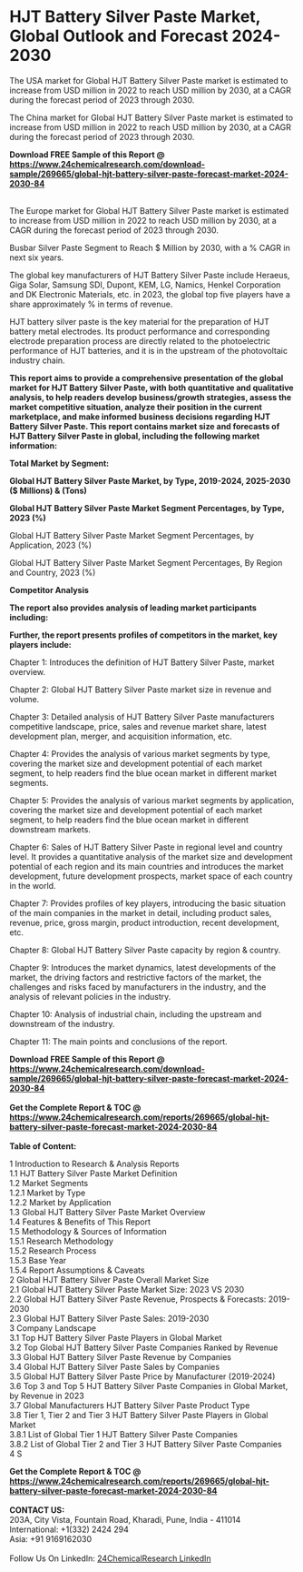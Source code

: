 <h1>HJT Battery Silver Paste Market, Global Outlook and Forecast 2024-2030</h1><p>The USA market for Global HJT Battery Silver Paste market is estimated to increase from USD million in 2022 to reach USD million by 2030, at a CAGR during the forecast period of 2023 through 2030.</p><p>
</p><p>The China market for Global HJT Battery Silver Paste market is estimated to increase from USD million in 2022 to reach USD million by 2030, at a CAGR during the forecast period of 2023 through 2030.</p><div><b>Download FREE Sample of this Report @ 
            <a href="https://www.24chemicalresearch.com/download-sample/269665/global-hjt-battery-silver-paste-forecast-market-2024-2030-84">
            https://www.24chemicalresearch.com/download-sample/269665/global-hjt-battery-silver-paste-forecast-market-2024-2030-84</a></b></div><br><p>
</p><p>The Europe market for Global HJT Battery Silver Paste market is estimated to increase from USD million in 2022 to reach USD million by 2030, at a CAGR during the forecast period of 2023 through 2030.</p><p>
Busbar Silver Paste Segment to Reach $ Million by 2030, with a % CAGR in next six years.</p><p>
The global key manufacturers of HJT Battery Silver Paste include Heraeus, Giga Solar, Samsung SDI, Dupont, KEM, LG, Namics, Henkel Corporation and DK Electronic Materials, etc. in 2023, the global top five players have a share approximately % in terms of revenue.</p><p>
HJT battery silver paste is the key material for the preparation of HJT battery metal electrodes. Its product performance and corresponding electrode preparation process are directly related to the photoelectric performance of HJT batteries, and it is in the upstream of the photovoltaic industry chain.</p><p>
<strong>This report aims to provide a comprehensive presentation of the global market for HJT Battery Silver Paste, with both quantitative and qualitative analysis, to help readers develop business/growth strategies, assess the market competitive situation, analyze their position in the current marketplace, and make informed business decisions regarding HJT Battery Silver Paste. This report contains market size and forecasts of HJT Battery Silver Paste in global, including the following market information:</strong></p><p>
</p><p>
<strong>Total Market by Segment:</strong></p><p>
<strong>Global HJT Battery Silver Paste Market, by Type, 2019-2024, 2025-2030 ($ Millions) &amp; (Tons)</strong></p><p>
<strong>Global HJT Battery Silver Paste Market Segment Percentages, by Type, 2023 (%)</strong></p><p>
</p><p>
Global HJT Battery Silver Paste Market Segment Percentages, by Application, 2023 (%)</p><p>
</p><p>
Global HJT Battery Silver Paste Market Segment Percentages, By Region and Country, 2023 (%)</p><p>
</p><p>
	</p><p>
<strong>Competitor Analysis</strong></p><p>
<strong>The report also provides analysis of leading market participants including:</strong></p><p>
</p><p>
<strong>Further, the report presents profiles of competitors in the market, key players include:</strong></p><p>
</p><p>
Chapter 1: Introduces the definition of HJT Battery Silver Paste, market overview.</p><p>
Chapter 2: Global HJT Battery Silver Paste market size in revenue and volume.</p><p>
Chapter 3: Detailed analysis of HJT Battery Silver Paste manufacturers competitive landscape, price, sales and revenue market share, latest development plan, merger, and acquisition information, etc.</p><p>
Chapter 4: Provides the analysis of various market segments by type, covering the market size and development potential of each market segment, to help readers find the blue ocean market in different market segments.</p><p>
Chapter 5: Provides the analysis of various market segments by application, covering the market size and development potential of each market segment, to help readers find the blue ocean market in different downstream markets.</p><p>
Chapter 6: Sales of HJT Battery Silver Paste in regional level and country level. It provides a quantitative analysis of the market size and development potential of each region and its main countries and introduces the market development, future development prospects, market space of each country in the world.</p><p>
Chapter 7: Provides profiles of key players, introducing the basic situation of the main companies in the market in detail, including product sales, revenue, price, gross margin, product introduction, recent development, etc.</p><p>
Chapter 8: Global HJT Battery Silver Paste capacity by region &amp; country.</p><p>
Chapter 9: Introduces the market dynamics, latest developments of the market, the driving factors and restrictive factors of the market, the challenges and risks faced by manufacturers in the industry, and the analysis of relevant policies in the industry.</p><p>
Chapter 10: Analysis of industrial chain, including the upstream and downstream of the industry.</p><p>
Chapter 11: The main points and conclusions of the report.</p><div><b>Download FREE Sample of this Report @ 
            <a href="https://www.24chemicalresearch.com/download-sample/269665/global-hjt-battery-silver-paste-forecast-market-2024-2030-84">
            https://www.24chemicalresearch.com/download-sample/269665/global-hjt-battery-silver-paste-forecast-market-2024-2030-84</a></b></div><br><div><b>Get the Complete Report & TOC @ 
            <a href="https://www.24chemicalresearch.com/reports/269665/global-hjt-battery-silver-paste-forecast-market-2024-2030-84">
            https://www.24chemicalresearch.com/reports/269665/global-hjt-battery-silver-paste-forecast-market-2024-2030-84</a></b></div><br>
            <b>Table of Content:</b><p>1 Introduction to Research & Analysis Reports<br />
    1.1 HJT Battery Silver Paste Market Definition<br />
    1.2 Market Segments<br />
        1.2.1 Market by Type<br />
        1.2.2 Market by Application<br />
    1.3 Global HJT Battery Silver Paste Market Overview<br />
    1.4 Features & Benefits of This Report<br />
    1.5 Methodology & Sources of Information<br />
        1.5.1 Research Methodology<br />
        1.5.2 Research Process<br />
        1.5.3 Base Year<br />
        1.5.4 Report Assumptions & Caveats<br />
2 Global HJT Battery Silver Paste Overall Market Size<br />
    2.1 Global HJT Battery Silver Paste Market Size: 2023 VS 2030<br />
    2.2 Global HJT Battery Silver Paste Revenue, Prospects & Forecasts: 2019-2030<br />
    2.3 Global HJT Battery Silver Paste Sales: 2019-2030<br />
3 Company Landscape<br />
    3.1 Top HJT Battery Silver Paste Players in Global Market<br />
    3.2 Top Global HJT Battery Silver Paste Companies Ranked by Revenue<br />
    3.3 Global HJT Battery Silver Paste Revenue by Companies<br />
    3.4 Global HJT Battery Silver Paste Sales by Companies<br />
    3.5 Global HJT Battery Silver Paste Price by Manufacturer (2019-2024)<br />
    3.6 Top 3 and Top 5 HJT Battery Silver Paste Companies in Global Market, by Revenue in 2023<br />
    3.7 Global Manufacturers HJT Battery Silver Paste Product Type<br />
    3.8 Tier 1, Tier 2 and Tier 3 HJT Battery Silver Paste Players in Global Market<br />
        3.8.1 List of Global Tier 1 HJT Battery Silver Paste Companies<br />
        3.8.2 List of Global Tier 2 and Tier 3 HJT Battery Silver Paste Companies<br />
4 S</p><div><b>Get the Complete Report & TOC @ 
            <a href="https://www.24chemicalresearch.com/reports/269665/global-hjt-battery-silver-paste-forecast-market-2024-2030-84">
            https://www.24chemicalresearch.com/reports/269665/global-hjt-battery-silver-paste-forecast-market-2024-2030-84</a></b></div><br><b>CONTACT US:</b><br>
            203A, City Vista, Fountain Road, Kharadi, Pune, India - 411014<br>
            International: +1(332) 2424 294<br>
            Asia: +91 9169162030 <br><br>
            Follow Us On LinkedIn: <a href="https://www.linkedin.com/company/24chemicalresearch/">24ChemicalResearch LinkedIn</a>